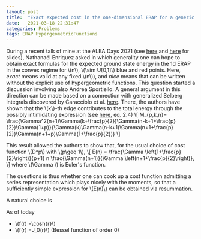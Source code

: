 ```yaml
---
layout: post
title:  "Exact expected cost in the one-dimensional ERAP for a generic translation-invariant cost function"
date:   2021-03-18 22:31:47
categories: Problems
tags: ERAP HypergeometricFunctions
---
```


During a recent talk of mine at the ALEA Days 2021 (see [here]() and [here]() for slides), Nathanaël Enriquez asked in which generality one can hope to obtain exact formulas for the expected ground state energy in the 1d ERAP in the convex regime for \\(n\\), \\(\sim U[0,1]\\) blue and red points. Here, _exact_ means valid at any fixed \\(n\\)), and _nice_ means that can be written without the explicit use of hypergeometric functions. This question started a discussion involving also Andrea Sportiello. A general argument in this direction can be made based on a connection with generalized Selberg integrals discovered by Caracciolo et al. [here](). There, the authors have shown that the \\(k\\)-th edge contributes to the total energy through the possibly intimidating expression (see [here](), eq. 2.4)
\\[
M_{p,k,n}= \frac{\Gamma^2(n+1)\Gamma(k+\frac{p}{2})\Gamma(n-k+1+\frac{p}{2})\Gamma(1+p)}{\Gamma(k)\Gamma(n-k+1)\Gamma(n+1+\frac{p}{2})\Gamma(n+1+p)\Gamma(1+\frac{p}{2})}
\\]

This result allowed the authors to show that, for the usual choice of cost function \\(D^p\\) with \\(p\geq 1\\),
\\[
E(n) = \frac{\Gamma \left(1+\frac{p}{2}\right)}{p+1} n \frac{\Gamma(n+1)}{\Gamma \left(n+1+\frac{p}{2}\right)},
\\]
where \\(\Gamma \\) is Euler's function.

The questions is thus whether one can cook up a cost function admitting a series representation which plays nicely with the moments, so that a sufficiently simple expression for \\(E(n)\\) can be obtained via resummation.

A natural choice is



As of today

- \\(f(r) =\cosh{r}\\)
- \\(f(r) =J_0(r)\\) (Bessel function of order 0)

